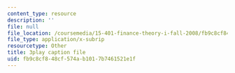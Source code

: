 ```yaml
---
content_type: resource
description: ''
file: null
file_location: /coursemedia/15-401-finance-theory-i-fall-2008/fb9c8cf848cf574ab1017b7461521e1f_4F1J5Q3DiaI.vtt
file_type: application/x-subrip
resourcetype: Other
title: 3play caption file
uid: fb9c8cf8-48cf-574a-b101-7b7461521e1f
---
```

